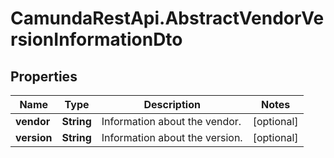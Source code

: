 # CamundaRestApi.AbstractVendorVersionInformationDto

## Properties
Name | Type | Description | Notes
------------ | ------------- | ------------- | -------------
**vendor** | **String** | Information about the vendor. | [optional] 
**version** | **String** | Information about the version. | [optional] 

